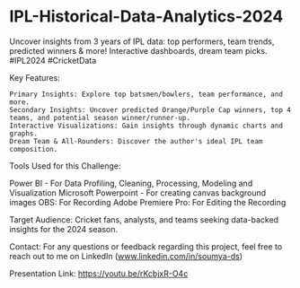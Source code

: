 # IPL-Historical-Data-Analytics-2024

Uncover insights from 3 years of IPL data: top performers, team trends, predicted winners &amp; more! Interactive dashboards, dream team picks. 
#IPL2024 #CricketData

Key Features:

    Primary Insights: Explore top batsmen/bowlers, team performance, and more.
    Secondary Insights: Uncover predicted Orange/Purple Cap winners, top 4 teams, and potential season winner/runner-up.
    Interactive Visualizations: Gain insights through dynamic charts and graphs.
    Dream Team & All-Rounders: Discover the author's ideal IPL team composition.


Tools Used for this Challenge:

Power BI - For Data Profiling, Cleaning, Processing, Modeling and Visualization
Microsoft Powerpoint - For creating canvas background images
OBS: For Recording
Adobe Premiere Pro: For Editing the Recording

Target Audience: Cricket fans, analysts, and teams seeking data-backed insights for the 2024 season.

Contact: For any questions or feedback regarding this project, feel free to reach out to me on LinkedIn (www.linkedin.com/in/soumya-ds)

Presentation Link: https://youtu.be/rKcbjxR-O4c


